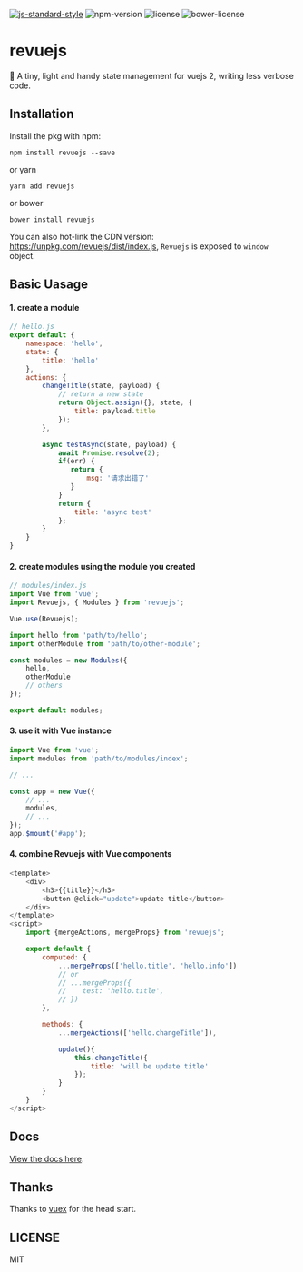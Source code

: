[![js-standard-style](https://img.shields.io/badge/code%20style-standard-brightgreen.svg)](http://standardjs.com) ![npm-version](https://img.shields.io/npm/v/revuejs.svg) ![license](https://img.shields.io/npm/l/revuejs.svg) ![bower-license](https://img.shields.io/bower/l/revuejs.svg)

# revuejs
:rabbit2: A tiny, light and handy state management for vuejs 2, writing less verbose code.

## Installation
Install the pkg with npm:
```
npm install revuejs --save
```
or yarn
```
yarn add revuejs
```
or bower
```
bower install revuejs
```
You can also hot-link the CDN version: https://unpkg.com/revuejs/dist/index.js, `Revuejs` is exposed to `window` object.

## Basic Uasage
#### 1. create a module
```js
// hello.js
export default {
    namespace: 'hello',
    state: {
        title: 'hello'
    },
    actions: {
        changeTitle(state, payload) {
            // return a new state
            return Object.assign({}, state, {
                title: payload.title
            });
        },

        async testAsync(state, payload) {
            await Promise.resolve(2);
            if(err) {
               return {
                   msg: '请求出错了'
               }
            }
            return {
                title: 'async test'
            };
        }
    }
}
```

#### 2. create modules using the module you created
```js
// modules/index.js
import Vue from 'vue';
import Revuejs, { Modules } from 'revuejs';

Vue.use(Revuejs);

import hello from 'path/to/hello';
import otherModule from 'path/to/other-module';

const modules = new Modules({
    hello,
    otherModule
    // others
});

export default modules;
```

#### 3. use it with Vue instance
```js
import Vue from 'vue';
import modules from 'path/to/modules/index';

// ...

const app = new Vue({
    // ...
    modules,
    // ...
});
app.$mount('#app');
```

#### 4. combine Revuejs with Vue components
```js
<template>
    <div>
        <h3>{{title}}</h3>
        <button @click="update">update title</button>
    </div>
</template>    
<script>
    import {mergeActions, mergeProps} from 'revuejs';

    export default {
        computed: {
            ...mergeProps(['hello.title', 'hello.info'])
            // or
            // ...mergeProps({
            //    test: 'hello.title',
            // })
        },

        methods: {
            ...mergeActions(['hello.changeTitle']),

            update(){
                this.changeTitle({
                    title: 'will be update title'
                });
            }
        }
    }
</script>   
```

## Docs
[View the docs here](https://github.com/dwqs/revuejs/wiki/Introduction-%E4%BB%8B%E7%BB%8D).

## Thanks

Thanks to [vuex](https://github.com/vuejs/vuex) for the head start.

## LICENSE
MIT
